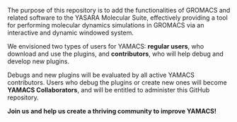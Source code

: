 The purpose of this repository is to add the functionalities of GROMACS and related software to the YASARA Molecular Suite, effectively providing a tool for performing molecular dynamics simulations in GROMACS via an interactive and dynamic windowed system.

We envisioned two types of users for YAMACS: **regular users**, who download and use the plugins, and **contributors**, who will help debug and develop new plugins. 

Debugs and new plugins will be evaluated by all active YAMACS contributors.	Users who debug the plugins or create new ones will become **YAMACS Collaborators**, and will be entitled to administer this GitHub repository. 

**Join us and help us create a thriving community to improve YAMACS!**
